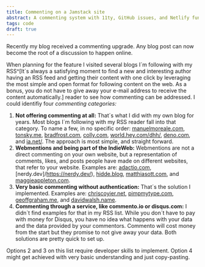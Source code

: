 ```yaml
---
title: Commenting on a Jamstack site
abstract: A commenting system with 11ty, GitHub issues, and Netlify functions
tags: code
draft: true
---
```

Recently my blog received a commenting upgrade. Any blog post can now become the root of a discussion to happen online. 

When planning for the feature I visited several blogs I´m following with my RSS^[It´s always a satisfying moment to find a new and interesting author having an RSS feed and getting their content with one click by leveraging the most simple and open format for following content on the web. As a bonus, you do not have to give away your e-mail address to receive the content automatically.] reader to see how commenting can be addressed. I could identifiy four *commenting categories:*

1. **Not offering commenting at all:** That´s what I did with my own blog for years. Most blogs I´m following with my RSS reader fall into that category. To name a few, in no specific order: [manuelmoreale.com](https://manuelmoreale.com/), [tonsky.me](https://tonsky.me/blog/), [bradfrost.com](https://bradfrost.com/blog/), [colly.com](https://colly.com/), [world.hey.com/dhh/](https://world.hey.com/dhh/), [deno.com](https://deno.com/blog/), and [ia.net/](https://ia.net/news/). The approach is most simple, and straight forward.
2. **Webmentions and being part of the IndieWeb:** Webmentions are not a direct commenting on your own website, but a representation of comments, likes, and posts people have made on different websites, that refer to your website. Examples are: [adactio.com](https://adactio.com/notes/), [nerdy.dev]/https://nerdy.dev/), [hidde.blog](https://hidde.blog/), [matthiasott.com](https://matthiasott.com/),  and [maggieappleton.com](https://maggieappleton.com/). 
3. **Very basic commenting without authentication:** That´s the solution I implemented. Examples are: [chriscoyier.net](https://chriscoyier.net/), [pimpmytype.com](https://pimpmytype.com/), [geoffgraham.me](https://geoffgraham.me/), and [davidwalsh.name](https://davidwalsh.name/).
4. **Commenting through a service, like  commento.io or disqus.com:** I didn´t find examples for that in my RSS list. While you don´t have to pay with money for Disqus, you have no idea what happens with your data and the data provided by your commentors. Commento will cost money from the start but they promise to not give away your data. Both solutions are pretty quick to set up.

Options 2 and 3 on this list require developer skills to implement. Option 4 might get achieved with very basic understanding and just copy-pasting.





